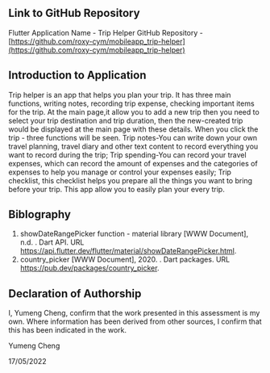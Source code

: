 ## Link to GitHub Repository

Flutter Application Name - Trip Helper
GitHub Repository - [https://github.com/roxy-cym/mobileapp_trip-helper](https://github.com/roxy-cym/mobileapp_trip-helper)

## Introduction to Application
Trip helper is an app that helps you plan your trip. It has three main functions, writing notes, recording trip expense, checking important items for the trip. At the main page,it allow you to add a new trip then you need to select your trip destination and trip duration, then the new-created trip would be displayed at the main page with these details. When you click the trip - three functions will be seen. Trip notes-You can write down your own travel planning, travel diary and other text content to record everything you want to record during the trip; Trip spending-You can record your travel expenses, which can record the amount of expenses and the categories of expenses to help you manage or control your expenses easily; Trip checklist, this checklist helps you prepare all the things you want to bring before your trip. This app allow you to easily plan your every trip. 

## Biblography

1.   showDateRangePicker function - material library [WWW Document], n.d. . Dart API. URL https://api.flutter.dev/flutter/material/showDateRangePicker.html.  
2.   country_picker [WWW Document], 2020. . Dart packages. URL https://pub.dev/packages/country_picker.


## Declaration of Authorship

I, Yumeng Cheng, confirm that the work presented in this assessment is my own. Where information has been derived from other sources, I confirm that this has been indicated in the work.


Yumeng Cheng

17/05/2022

